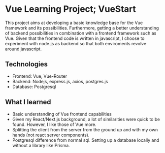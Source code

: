 # Vue Learning Project; VueStart
This project aims at developing a basic knowledge base for the Vue framework and its possibilities. Furthermore, getting a better understanding of backend possibilities in combination with a frontend framework such as Vue. Given that the frontend code is written in javascript, I choose to experiment with node.js as backend so that both enviroments revolve around javascript.


## Technologies
- Frontend: Vue, Vue-Router
- Backend: Nodejs, express.js, axios, postgres.js
- Database: Postgresql

## What I learned
- Basic understanding of Vue frontend capabilities
- Given my React/Next.js background, a lot of similarities were quick to be found. However, I like those of Vue more.
- Splitting the client from the server from the ground up and with my own hands (not react server components).
- Postgresql difference from normal sql. Setting up a database locally and without a library like Prisma.

